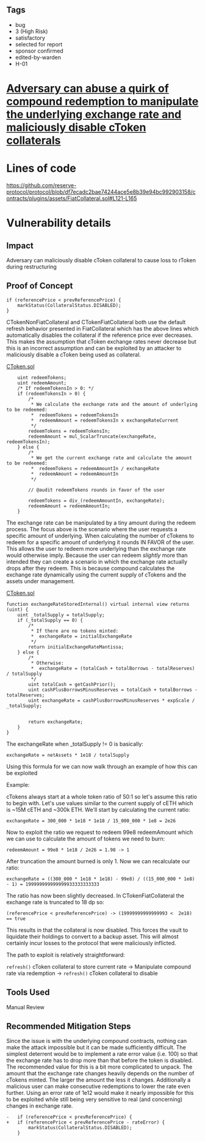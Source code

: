 ## Tags

- bug
- 3 (High Risk)
- satisfactory
- selected for report
- sponsor confirmed
- edited-by-warden
- H-01

# [Adversary can abuse a quirk of compound redemption to manipulate the underlying exchange rate and maliciously disable cToken collaterals](https://github.com/code-423n4/2023-01-reserve-findings/issues/310) 

# Lines of code

https://github.com/reserve-protocol/protocol/blob/df7ecadc2bae74244ace5e8b39e94bc992903158/contracts/plugins/assets/FiatCollateral.sol#L121-L165


# Vulnerability details

## Impact

Adversary can maliciously disable cToken collateral to cause loss to rToken during restructuring

## Proof of Concept

    if (referencePrice < prevReferencePrice) {
        markStatus(CollateralStatus.DISABLED);
    }

CTokenNonFiatCollateral and CTokenFiatCollateral both use the default refresh behavior presented in FiatCollateral which has the above lines which automatically disables the collateral if the reference price ever decreases. This makes the assumption that cToken exchange rates never decrease but this is an incorrect assumption and can be exploited by an attacker to maliciously disable a cToken being used as collateral.

[CToken.sol](https://github.com/compound-finance/compound-protocol/blob/a3214f67b73310d547e00fc578e8355911c9d376/contracts/CToken.sol#L480-L505)

        uint redeemTokens;
        uint redeemAmount;
        /* If redeemTokensIn > 0: */
        if (redeemTokensIn > 0) {
            /*
             * We calculate the exchange rate and the amount of underlying to be redeemed:
             *  redeemTokens = redeemTokensIn
             *  redeemAmount = redeemTokensIn x exchangeRateCurrent
             */
            redeemTokens = redeemTokensIn;
            redeemAmount = mul_ScalarTruncate(exchangeRate, redeemTokensIn);
        } else {
            /*
             * We get the current exchange rate and calculate the amount to be redeemed:
             *  redeemTokens = redeemAmountIn / exchangeRate
             *  redeemAmount = redeemAmountIn
             */

            // @audit redeemTokens rounds in favor of the user

            redeemTokens = div_(redeemAmountIn, exchangeRate);
            redeemAmount = redeemAmountIn;
        }

The exchange rate can be manipulated by a tiny amount during the redeem process. The focus above is the scenario where the user requests a specific amount of underlying. When calculating the number of cTokens to redeem for a specific amount of underlying it rounds IN FAVOR of the user. This allows the user to redeem more underlying than the exchange rate would otherwise imply. Because the user can redeem *slightly* more than intended they can create a scenario in which the exchange rate actually drops after they redeem. This is because compound calculates the exchange rate dynamically using the current supply of cTokens and the assets under management.

[CToken.sol](https://github.com/compound-finance/compound-protocol/blob/a3214f67b73310d547e00fc578e8355911c9d376/contracts/CToken.sol#L293-L312)

    function exchangeRateStoredInternal() virtual internal view returns (uint) {
        uint _totalSupply = totalSupply;
        if (_totalSupply == 0) {
            /*
             * If there are no tokens minted:
             *  exchangeRate = initialExchangeRate
             */
            return initialExchangeRateMantissa;
        } else {
            /*
             * Otherwise:
             *  exchangeRate = (totalCash + totalBorrows - totalReserves) / totalSupply
             */
            uint totalCash = getCashPrior();
            uint cashPlusBorrowsMinusReserves = totalCash + totalBorrows - totalReserves;
            uint exchangeRate = cashPlusBorrowsMinusReserves * expScale / _totalSupply;


            return exchangeRate;
        }
    }

The exchangeRate when _totalSupply != 0 is basically:

    exchangeRate = netAssets * 1e18 / totalSupply

Using this formula for we can now walk through an example of how this can be exploited

Example:

cTokens always start at a whole token ratio of 50:1 so let's assume this ratio to begin with. Let's use values similar to the current supply of cETH which is ~15M cETH and ~300k ETH. We'll start by calculating the current ratio:

    exchangeRate = 300_000 * 1e18 * 1e18 / 15_000_000 * 1e8 = 2e26 

Now to exploit the ratio we request to redeem 99e8 redeemAmount which we can use to calculate the amount of tokens we need to burn:

    redeemAmount = 99e8 * 1e18 / 2e26 = 1.98 -> 1

After truncation the amount burned is only 1. Now we can recalculate our ratio:

    exchangeRate = ((300_000 * 1e18 * 1e18) - 99e8) / ((15_000_000 * 1e8) - 1) = 199999999999999933333333333

The ratio has now been slightly decreased. In CTokenFiatCollateral the exchange rate is truncated to 18 dp so:

    (referencePrice < prevReferencePrice) -> (19999999999999993 <  2e18) == true 

This results in that the collateral is now disabled. This forces the vault to liquidate their holdings to convert to a backup asset. This will almost certainly incur losses to the protocol that were maliciously inflicted.

The path to exploit is relatively straightforward:

`refresh()` cToken collateral to store current rate -> Manipulate compound rate via redemption -> `refresh()` cToken collateral to disable

## Tools Used

Manual Review

## Recommended Mitigation Steps

Since the issue is with the underlying compound contracts, nothing can make the attack impossible but it can be made sufficiently difficult. The simplest deterrent would be to implement a rate error value (i.e. 100) so that the exchange rate has to drop more than that before the token is disabled. The recommended value for this is a bit more complicated to unpack. The amount that the exchange rate changes heavily depends on the number of cTokens minted. The larger the amount the less it changes. Additionally a malicious user can make consecutive redemptions to lower the rate even further. Using an error rate of 1e12 would make it nearly impossible for this to be exploited while still being very sensitive to real (and concerning) changes in exchange rate.

    -   if (referencePrice < prevReferencePrice) {
    +   if (referencePrice < prevReferencePrice - rateError) {
            markStatus(CollateralStatus.DISABLED);
        }